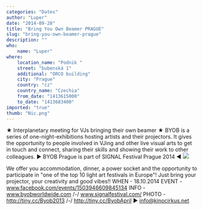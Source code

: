 ```yaml
---
categories: "Dates"
author: "Luper"
date: "2014-09-28"
title: "Bring You Own Beamer PRAGUE"
slug: "bring-you-own-beamer-prague"
description: ""
who: 
    name: "Luper"
where: 
    location_name: "Podnik "
    street: "bubenská 1"
    additional: "ORCO building"
    city: "Prague"
    country: "cz"
    country_name: "Czechia"
    from_date: "1413615000"
    to_date: "1413683400"
imported: "true"
thumb: "Nic.png"
---
```



★ Interplanetary meeting for VJs bringing their own beamer ★
BYOB is a series of one-night-exhibitions hosting artists and their projectors. It gives the opportunity to people involved in VJing and other live visual arts to get in touch and connect, sharing their skills and showing their work to other colleagues. 
► BYOB Prague is part of SIGNAL Festival Prague 2014 ◄
![](Nic.png) 


We offer you accommodation, dinner, a power socket and the opportunity to participate in "one of the top 10 light art festivals in Europe"! Just bring your projector, your creativity and good vibes!!
WHEN - 18.10.2014
EVENT - www.facebook.com/events/1503946609845134
INFO - www.byobworldwide.com /-/ www.signalfestival.com/
PHOTO - http://tiny.cc/Byob2013 /-/ http://tiny.cc/ByobApril
► info@kinocirkus.net